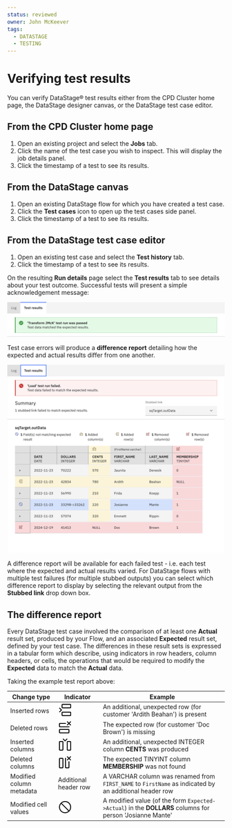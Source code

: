 ```yaml
---
status: reviewed
owner: John McKeever
tags:
  - DATASTAGE
  - TESTING
---
```

# Verifying test results

You can verify DataStage® test results either from the CPD Cluster home page, the DataStage designer canvas, or the DataStage test case editor.

## From the CPD Cluster home page

1. Open an existing project and select the **Jobs** tab.
1. Click the name of the test case you wish to inspect.  This will display the job details panel.
1. Click the timestamp of a test to see its results.

## From the DataStage canvas

1. Open an existing DataStage flow for which you have created a test case.
1. Click the **Test cases** icon to open up the test cases side panel.
1. Click the timestamp of a test to see its results.

## From the DataStage test case editor

1. Open an existing test case and select the **Test history** tab.
1. Click the timestamp of a test to see its results.

On the resulting **Run details** page select the **Test results** tab to see details about your test outcome.  Successful tests will present a simple acknowledgement message:

![screen capture](./images/ds-test-case-results-pass.png "test screen capture")

Test case errors will produce a **difference report** detailing how the expected and actual results differ from one another.

![multiple differences](./images/ds-test-multi-diff.png "multiple differences")

A difference report will be available for each failed test - i.e. each test where the expected and actual results varied.  For DataStage flows with multiple test failures (for multiple stubbed outputs) you can select which difference report to display by selecting the relevant output from the **Stubbed link** drop down box.

## The difference report

Every DataStage test case involved the comparison of at least one **Actual** result set, produced by your Flow, and an associated **Expected** result set, defined by your test case. The differences in these result sets is expressed in a tabular form which describe, using indicators in row headers, column headers, or cells, the operations that would be required to modify the **Expected** data to match the **Actual** data.

Taking the example test report above:

| Change type             | Indicator | Example |
|-------------------------|-----------|---------|
| Inserted rows           | ![inserted row](./images/diff-row-insert.svg "inserted row header icon") | An additional, unexpected row (for customer 'Ardith Beahan') is present |
| Deleted rows            | ![deleted row](./images/diff-row-delete.svg "deleted row header icon") | The expected row (for customer 'Doc Brown') is missing |
| Inserted columns        | ![deleted column](./images/diff-column-insert.svg "deleted column header icon") | An additional, unexpected INTEGER column **CENTS** was produced |
| Deleted columns         | ![deleted column](./images/diff-column-delete.svg "delete column header icon") | The expected TINYINT column **MEMBERSHIP** was not found |
| Modified column metadata | Additional header row | A VARCHAR column was renamed from `FIRST_NAME` to `FirstName` as indicated by an additional header row |
| Modified cell values     | ![cell modified](./images/diff-difference.svg "cell modified indicator")        | A modified value (of the form `Expected->Actual`) in the **DOLLARS** columns for person 'Josianne Mante'|
